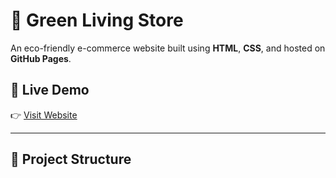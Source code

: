 # 🌿 Green Living Store

An eco-friendly e-commerce website built using **HTML**, **CSS**, and hosted on **GitHub Pages**.

## 📍 Live Demo
👉 [Visit Website](https://yourusername.github.io/green-living-store/)

---

## 📁 Project Structure


